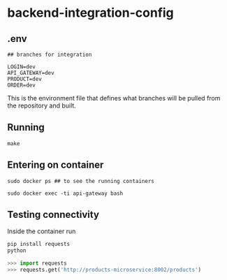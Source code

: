 # backend-integration-config

## .env
```
## branches for integration

LOGIN=dev
API_GATEWAY=dev
PRODUCT=dev
ORDER=dev
```

This is the environment file that defines what branches will be pulled from the repository and built.

## Running

```
make
```

## Entering on container

```shell
sudo docker ps ## to see the running containers

sudo docker exec -ti api-gateway bash
```

## Testing connectivity

Inside the container run
```python
pip install requests
python

>>> import requests
>>> requests.get('http://products-microservice:8002/products') 
```